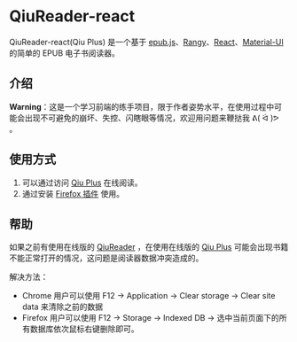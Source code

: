 # QiuReader-react

QiuReader-react(Qiu Plus) 是一个基于 [epub.js](https://github.com/futurepress/epub.js)、[Rangy](https://github.com/timdown/rangy)、[React](https://github.com/facebook/react)、[Material-UI](https://github.com/callemall/material-ui) 的简单的 EPUB 电子书阅读器。

## 介绍

**Warning**：这是一个学习前端的练手项目，限于作者姿势水平，在使用过程中可能会出现不可避免的崩坏、失控、闪瞎眼等情况，欢迎用问题来鞭挞我 ᕕ( ᐛ )ᕗ 。

## 使用方式

1. 可以通过访问 [Qiu Plus](https://bubble-Q.github.io/QiuPlus/) 在线阅读。
2. 通过安装 [Firefox 插件](https://addons.mozilla.org/en-US/firefox/addon/qiu-plus/) 使用。

## 帮助

如果之前有使用在线版的 [QiuReader]() ，在使用在线版的 [Qiu Plus](https://bubble-Q.github.io/QiuPlus/) 可能会出现书籍不能正常打开的情况，这问题是阅读器数据冲突造成的。

解决方法：

* Chrome 用户可以使用 F12 -> Application -> Clear storage -> Clear site data 来清除之前的数据
* Firefox 用户可以使用 F12 -> Storage -> Indexed DB -> 选中当前页面下的所有数据库依次鼠标右键删除即可。